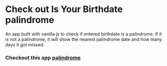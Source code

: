 # Check out Is Your Birthdate palindrome

An app built with vanilla js to check if entered birthdate is a palindrome. If it is not a palindrome, it will show the nearest palindrome date and how many days it got missed.

### Checkout this app  [palindrome](https://gouravmarch20.github.io/neog-palindrome-13/)


